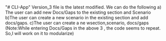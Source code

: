 "# CLI-App" 
Version_3 file is the latest modified. 
We can do the following
a) The user can add new Docs/Gaps to the existing section and Scenario
b)The user can create a new scenario in the existing section and add docs/gaps.
c)The user can create a ne wsection,scenario, docs/gaps
(Note:While entering Docs/Gaps in the above 3 , the code seems to repeat. So,I will work on it to modularize)
